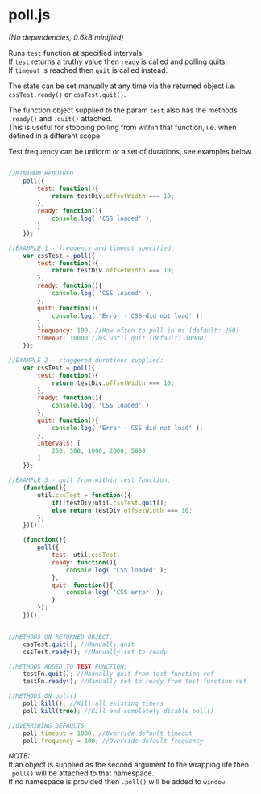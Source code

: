 poll.js
=======

*(No dependencies, 0.6kB minified)*  

Runs `test` function at specified intervals.  
If `test` returns a truthy value then `ready` is called and polling quits.  
If `timeout` is reached then `quit` is called instead.  

The state can be set manually at any time via the returned object i.e. `cssTest.ready()` or `cssTest.quit()`.  

The function object supplied to the param `test` also has the methods `.ready()` and `.quit()` attached.  
This is useful for stopping polling from within that function, i.e. when defined in a different scope.  

Test frequency can be uniform or a set of durations, see examples below.  


```javascript

//MINIMUM REQUIRED
	poll({
		test: function(){
			return testDiv.offsetWidth === 10;
		},
		ready: function(){
			console.log( 'CSS loaded' );
		}
	});

//EXAMPLE 1 - frequency and timeout specified:
	var cssTest = poll({
		test: function(){
			return testDiv.offsetWidth === 10;
		},
		ready: function(){
			console.log( 'CSS loaded' );
		},
		quit: function(){
			console.log( 'Error - CSS did not load' ); 
		},
		frequency: 100, //How often to poll in ms (default: 250)
		timeout: 10000 //ms until quit (default: 30000)
	});

//EXAMPLE 2 - staggered durations supplied:
	var cssTest = poll({
		test: function(){
			return testDiv.offsetWidth === 10;
		},
		ready: function(){
			console.log( 'CSS loaded' );
		},
		quit: function(){
			console.log( 'Error - CSS did not load' ); 
		},
		intervals: [
			250, 500, 1000, 2000, 5000
		]
	});

//EXAMPLE 3 - quit from within test function:
	(function(){
		util.cssTest = function(){
			if(!testDiv)util.cssTest.quit();
			else return testDiv.offsetWidth === 10;
		};
	})();

	(function(){
		poll({
			test: util.cssTest,
			ready: function(){
				console.log( 'CSS loaded' );
			},
			quit: function(){
				console.log( 'CSS error' ); 
			}
		});
	})();


//METHODS ON RETURNED OBJECT:
	cssTest.quit(); //Manually quit
	cssTest.ready(); //Manually set to ready

//METHODS ADDED TO TEST FUNCTION:
	testFn.quit(); //Manually quit from test function ref
	testFn.ready(); //Manually set to ready from test function ref

//METHODS ON poll()
	poll.kill(); //Kill all existing timers
	poll.kill(true); //Kill and completely disable poll()

//OVERRIDING DEFAULTS
	poll.timeout = 1000; //Override default timeout
	poll.frequency = 100; //Override default frequency

```

*NOTE:*  
If an object is supplied as the second argument to the wrapping iife then `.poll()` will be attached to that namespace.  
If no namespace is provided then `.poll()` will be added to `window`.